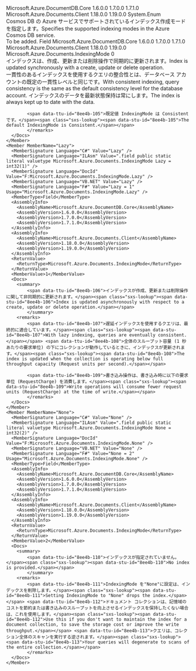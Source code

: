 <Type Name="IndexingMode" FullName="Microsoft.Azure.Documents.IndexingMode">
  <TypeSignature Language="C#" Value="public enum IndexingMode" />
  <TypeSignature Language="ILAsm" Value=".class public auto ansi sealed IndexingMode extends System.Enum" />
  <TypeSignature Language="DocId" Value="T:Microsoft.Azure.Documents.IndexingMode" />
  <TypeSignature Language="VB.NET" Value="Public Enum IndexingMode" />
  <TypeSignature Language="F#" Value="type IndexingMode = " />
  <AssemblyInfo>
    <AssemblyName>Microsoft.Azure.DocumentDB.Core</AssemblyName>
    <AssemblyVersion>1.6.0.0</AssemblyVersion>
    <AssemblyVersion>1.7.0.0</AssemblyVersion>
    <AssemblyVersion>1.7.1.0</AssemblyVersion>
  </AssemblyInfo>
  <AssemblyInfo>
    <AssemblyName>Microsoft.Azure.Documents.Client</AssemblyName>
    <AssemblyVersion>1.18.0.0</AssemblyVersion>
    <AssemblyVersion>1.19.0.0</AssemblyVersion>
  </AssemblyInfo>
  <Base>
    <BaseTypeName>System.Enum</BaseTypeName>
  </Base>
  <Docs>
    <summary> 
            <span data-ttu-id="8ee4b-101">Cosmos DB の Azure サービスでサポートされているインデックス作成モードを指定します。</span><span class="sxs-lookup"><span data-stu-id="8ee4b-101">Specifies the supported indexing modes in the Azure Cosmos DB service.</span></span>
            </summary>
    <remarks>To be added.</remarks>
  </Docs>
  <Members>
    <Member MemberName="Consistent">
      <MemberSignature Language="C#" Value="Consistent" />
      <MemberSignature Language="ILAsm" Value=".field public static literal valuetype Microsoft.Azure.Documents.IndexingMode Consistent = int32(0)" />
      <MemberSignature Language="DocId" Value="F:Microsoft.Azure.Documents.IndexingMode.Consistent" />
      <MemberSignature Language="VB.NET" Value="Consistent" />
      <MemberSignature Language="F#" Value="Consistent = 0" Usage="Microsoft.Azure.Documents.IndexingMode.Consistent" />
      <MemberType>Field</MemberType>
      <AssemblyInfo>
        <AssemblyName>Microsoft.Azure.DocumentDB.Core</AssemblyName>
        <AssemblyVersion>1.6.0.0</AssemblyVersion>
        <AssemblyVersion>1.7.0.0</AssemblyVersion>
        <AssemblyVersion>1.7.1.0</AssemblyVersion>
      </AssemblyInfo>
      <AssemblyInfo>
        <AssemblyName>Microsoft.Azure.Documents.Client</AssemblyName>
        <AssemblyVersion>1.18.0.0</AssemblyVersion>
        <AssemblyVersion>1.19.0.0</AssemblyVersion>
      </AssemblyInfo>
      <ReturnValue>
        <ReturnType>Microsoft.Azure.Documents.IndexingMode</ReturnType>
      </ReturnValue>
      <MemberValue>0</MemberValue>
      <Docs>
        <summary>
            <span data-ttu-id="8ee4b-102">インデックスは、作成、更新または削除操作で同期的に更新されます。</span><span class="sxs-lookup"><span data-stu-id="8ee4b-102">Index is updated synchronously with a create, update or delete operation.</span></span>
            </summary>
        <remarks>
            <span data-ttu-id="8ee4b-103">一貫性のあるインデックスを使用するクエリの整合性とは、データベース アカウントの既定の一貫性レベルと同じです。</span><span class="sxs-lookup"><span data-stu-id="8ee4b-103">With consistent indexing, query consistency is the same as the default consistency level for the database account.</span></span> <span data-ttu-id="8ee4b-104">インデックスのデータを最新状態保持は常にします。</span><span class="sxs-lookup"><span data-stu-id="8ee4b-104">The index is always kept up to date with the data.</span></span>
            
            <span data-ttu-id="8ee4b-105">既定値 IndexingMode は Consistent です。</span><span class="sxs-lookup"><span data-stu-id="8ee4b-105">The default IndexingMode is Consistent.</span></span>
            </remarks>
      </Docs>
    </Member>
    <Member MemberName="Lazy">
      <MemberSignature Language="C#" Value="Lazy" />
      <MemberSignature Language="ILAsm" Value=".field public static literal valuetype Microsoft.Azure.Documents.IndexingMode Lazy = int32(1)" />
      <MemberSignature Language="DocId" Value="F:Microsoft.Azure.Documents.IndexingMode.Lazy" />
      <MemberSignature Language="VB.NET" Value="Lazy" />
      <MemberSignature Language="F#" Value="Lazy = 1" Usage="Microsoft.Azure.Documents.IndexingMode.Lazy" />
      <MemberType>Field</MemberType>
      <AssemblyInfo>
        <AssemblyName>Microsoft.Azure.DocumentDB.Core</AssemblyName>
        <AssemblyVersion>1.6.0.0</AssemblyVersion>
        <AssemblyVersion>1.7.0.0</AssemblyVersion>
        <AssemblyVersion>1.7.1.0</AssemblyVersion>
      </AssemblyInfo>
      <AssemblyInfo>
        <AssemblyName>Microsoft.Azure.Documents.Client</AssemblyName>
        <AssemblyVersion>1.18.0.0</AssemblyVersion>
        <AssemblyVersion>1.19.0.0</AssemblyVersion>
      </AssemblyInfo>
      <ReturnValue>
        <ReturnType>Microsoft.Azure.Documents.IndexingMode</ReturnType>
      </ReturnValue>
      <MemberValue>1</MemberValue>
      <Docs>
        <summary>
            <span data-ttu-id="8ee4b-106">インデックスが作成、更新または削除操作に関して非同期的に更新されます。</span><span class="sxs-lookup"><span data-stu-id="8ee4b-106">Index is updated asynchronously with respect to a create, update or delete operation.</span></span>
            </summary>
        <remarks>
            <span data-ttu-id="8ee4b-107">遅延インデックスを使用するクエリは、最終的に適合しています。</span><span class="sxs-lookup"><span data-stu-id="8ee4b-107">With lazy indexing, queries are eventually consistent.</span></span> <span data-ttu-id="8ee4b-108">全体のスループット容量 (1 秒あたりの要求単位) の下にコレクションが動作しているときに、インデックスが更新されます。</span><span class="sxs-lookup"><span data-stu-id="8ee4b-108">The index is updated when the collection is operating below full throughput capacity (Request units per second).</span></span> 
            
            <span data-ttu-id="8ee4b-109">書き込み操作は、書き込み時に以下の要求単位 (RequestCharge) を消費します。</span><span class="sxs-lookup"><span data-stu-id="8ee4b-109">Write operations will consume fewer request units (RequestCharge) at the time of write.</span></span>
            </remarks>
      </Docs>
    </Member>
    <Member MemberName="None">
      <MemberSignature Language="C#" Value="None" />
      <MemberSignature Language="ILAsm" Value=".field public static literal valuetype Microsoft.Azure.Documents.IndexingMode None = int32(2)" />
      <MemberSignature Language="DocId" Value="F:Microsoft.Azure.Documents.IndexingMode.None" />
      <MemberSignature Language="VB.NET" Value="None" />
      <MemberSignature Language="F#" Value="None = 2" Usage="Microsoft.Azure.Documents.IndexingMode.None" />
      <MemberType>Field</MemberType>
      <AssemblyInfo>
        <AssemblyName>Microsoft.Azure.DocumentDB.Core</AssemblyName>
        <AssemblyVersion>1.6.0.0</AssemblyVersion>
        <AssemblyVersion>1.7.0.0</AssemblyVersion>
        <AssemblyVersion>1.7.1.0</AssemblyVersion>
      </AssemblyInfo>
      <AssemblyInfo>
        <AssemblyName>Microsoft.Azure.Documents.Client</AssemblyName>
        <AssemblyVersion>1.18.0.0</AssemblyVersion>
        <AssemblyVersion>1.19.0.0</AssemblyVersion>
      </AssemblyInfo>
      <ReturnValue>
        <ReturnType>Microsoft.Azure.Documents.IndexingMode</ReturnType>
      </ReturnValue>
      <MemberValue>2</MemberValue>
      <Docs>
        <summary>
            <span data-ttu-id="8ee4b-110">インデックスが指定されていません。</span><span class="sxs-lookup"><span data-stu-id="8ee4b-110">No index is provided.</span></span>
            </summary>
        <remarks>
            <span data-ttu-id="8ee4b-111">IndexingMode を"None"に設定は、インデックスを削除します。</span><span class="sxs-lookup"><span data-stu-id="8ee4b-111">Setting IndexingMode to "None" drops the index.</span></span> <span data-ttu-id="8ee4b-112">ドキュメント コレクションは、記憶域のコストを節約または書き込みのスループットを向上させるインデックスを保持したくない場合は、これを使用します。</span><span class="sxs-lookup"><span data-stu-id="8ee4b-112">Use this if you don't want to maintain the index for a document collection, to save the storage cost or improve the write throughput.</span></span> <span data-ttu-id="8ee4b-113">クエリは、コレクション全体のスキャンを実行する逆されます。</span><span class="sxs-lookup"><span data-stu-id="8ee4b-113">Your queries will degenerate to scans of the entire collection.</span></span>
            </remarks>
      </Docs>
    </Member>
  </Members>
</Type>